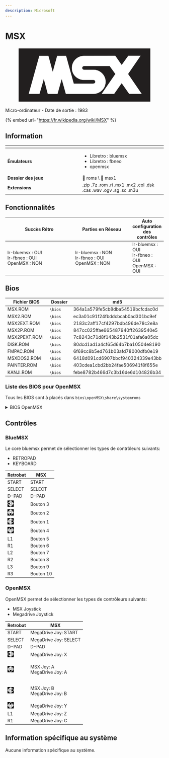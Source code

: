 ```yaml
---
description: Microsoft
---
```


# MSX

<div align="left">

<figure><picture><source srcset="https://raw.githubusercontent.com/fabricecaruso/es-theme-carbon/91d85c7849cc550b0cac4e75cb8e0923d3b61b5e/art/logos/msx1-w.svg" media="(prefers-color-scheme: dark)"><img src="https://raw.githubusercontent.com/fabricecaruso/es-theme-carbon/52ff37c9e265587d006945a2ba695b5a962b3a3d/art/logos/msx1.svg" alt=""></picture><figcaption></figcaption></figure>

</div>

Micro-ordinateur - Date de sortie : 1983

{% embed url="https://fr.wikipedia.org/wiki/MSX" %}

## Information

<table data-header-hidden><thead><tr><th width="224"></th><th></th></tr></thead><tbody><tr><td><strong>Émulateurs</strong></td><td><ul><li>Libretro : bluemsx</li><li>Libretro : fbneo</li><li>openmsx</li></ul></td></tr><tr><td><strong>Dossier des jeux</strong></td><td><span data-gb-custom-inline data-tag="emoji" data-code="1f4c2">📂</span> roms \ <span data-gb-custom-inline data-tag="emoji" data-code="1f4c2">📂</span> msx1</td></tr><tr><td><strong>Extensions</strong></td><td>.zip .7z .rom .ri .mx1 .mx2 .col .dsk .cas .wav .ogv .sg .sc .m3u</td></tr></tbody></table>

## Fonctionnalités

<table><thead><tr><th width="245">Succès Rétro</th><th width="200">Parties en Réseau</th><th>Auto configuration des contrôles</th></tr></thead><tbody><tr><td>lr-bluemsx : OUI<br>lr-fbneo : OUI<br>OpenMSX : NON</td><td>lr-bluemsx : NON<br>lr-fbneo : OUI<br>OpenMSX : NON</td><td>lr-bluemsx : OUI<br>lr-fbneo : OUI<br>OpenMSX : OUI</td></tr></tbody></table>

## Bios

<table><thead><tr><th width="224">Fichier BIOS</th><th width="169">Dossier</th><th>md5</th></tr></thead><tbody><tr><td>MSX.ROM</td><td><code>\bios</code></td><td>364a1a579fe5cb8dba54519bcfcdac0d</td></tr><tr><td>MSX2.ROM</td><td><code>\bios</code></td><td>ec3a01c91f24fbddcbcab0ad301bc9ef</td></tr><tr><td>MSX2EXT.ROM</td><td><code>\bios</code></td><td>2183c2aff17cf4297bdb496de78c2e8a</td></tr><tr><td>MSX2P.ROM</td><td><code>\bios</code></td><td>847cc025ffae665487940ff2639540e5</td></tr><tr><td>MSX2PEXT.ROM</td><td><code>\bios</code></td><td>7c8243c71d8f143b2531f01afa6a05dc</td></tr><tr><td>DISK.ROM</td><td><code>\bios</code></td><td>80dcd1ad1a4cf65d64b7ba10504e8190</td></tr><tr><td>FMPAC.ROM</td><td><code>\bios</code></td><td>6f69cc8b5ed761b03afd78000dfb0e19</td></tr><tr><td>MSXDOS2.ROM</td><td><code>\bios</code></td><td>6418d091cd6907bbcf940324339e43bb</td></tr><tr><td>PAINTER.ROM</td><td><code>\bios</code></td><td>403cdea1cbd2bb24fae506941f8f655e</td></tr><tr><td>KANJI.ROM</td><td><code>\bios</code></td><td>febe8782b466d7c3b16de6d104826b34</td></tr></tbody></table>

### Liste des BIOS pour OpenMSX

Tous les BIOS sont à placés dans `bios\openMSX\share\systemroms`

<details>

<summary>BIOS OpenMSX</summary>

#### **National CF-3300 machine**

cf-3300\_basic-bios1.rom "f873f1260b14f1468fa118778ae1c3d2"\
cf-3300\_disk.rom "318b6aa76da71c54ccad7734356e1902"

#### National FS-5500 F2 machine

fs-5500\_basic-bios2.rom "5bf4fdfd3c3ffea3e573b386550cb3fa"\
fs-5500\_disk.rom "86269da485e852d9f581ac27f4ba32ff"\
fs-5500\_kanjibasic.rom "afbe6ba903453902540ae988cc89dc7b"\
fs-5500\_kanjifont.rom "090539674630c1338a90a1df943a93e2"\
fs-5500\_msx2sub.rom "dcd5e2388115172f2fb48875b2089dbf"\
fs-5500\_superimp.rom "7eb6ae0fbe9736b20dda8dcbd5064f67"

#### Panasonic FS-A1GT machine

fs-a1gt\_firmware.rom "af17a344bcc177b97a4888c4c559f3ae"\
fs-a1gt\_kanjifont.rom "acf53887c2d2783dc059a9b442c86b90"

#### Panasonic FS-A1WSX machine

fs-a1wsx\_basic-bios2p.rom "c5c26c3e8bc6c485424818057f0507b9"\
fs-a1wsx\_disk.rom "00aa02b6077de40a0b51d71a3c3e1d5f"\
fs-a1wsx\_firmware.rom "fa8e7d4b999af058fe2864a5f2e014ec"\
fs-a1wsx\_fmbasic.rom "0c40e7db1c1fcc2405e4d0cdd215adb4"\
fs-a1wsx\_kanjibasic.rom "9dfdebfaa6b547222a40aab8bb2e29f8"\
fs-a1wsx\_kanjifont.rom "acf53887c2d2783dc059a9b442c86b90"\
fs-a1wsx\_msx2psub.rom "7c8243c71d8f143b2531f01afa6a05dc"

#### Philips NMS 8245 machine

nms8245\_basic-bios2.rom "ec3a01c91f24fbddcbcab0ad301bc9ef"\
nms8245\_disk.rom "3525ea046ddedc66991790eeae32acfd"\
nms8245\_disk\_1.06.rom "57509815f93e2817d3eb57e20286c7fb"\
nms8245\_msx2sub.rom "248514aba82a0ec7fe2a9106862b05cd"

#### Philips VG 8020 machine

vg8020\_basic-bios1.rom "a0452dbf5ace7d2e49d0a8029efed09a"

#### Pioneer PX-7 machine

px-7\_basic-bios1.rom "9218f6dd89f7ba01e3090d44721b4260"\
px-7\_pbasic.rom "281809cafe63437fc4bffb3033fbd0db"

#### Extensions

fmpac.rom "6f69cc8b5ed761b03afd78000dfb0e19" (Panasoft SW-M004 FMPAC)\
yrw801.rom "42af93619160ef2116416f74a6cb12f2" (Sunrise MoonSound)

</details>

## Contrôles

### BlueMSX

Le core bluemsx permet de sélectionner les types de contrôleurs suivants:

* RETROPAD
* KEYBOARD

| Retrobat                                          | MSX       |
| ------------------------------------------------- | --------- |
| START                                             | START     |
| SELECT                                            | SELECT    |
| D-PAD                                             | D-PAD     |
| ![](<../../../../.gitbook/assets/image (33).png>) | Bouton 3  |
| ![](<../../../../.gitbook/assets/image (20).png>) | Bouton 2  |
| ![](<../../../../.gitbook/assets/image (7).png>)  | Bouton 1  |
| ![](<../../../../.gitbook/assets/image (35).png>) | Bouton 4  |
| L1                                                | Bouton 5  |
| R1                                                | Bouton 6  |
| L2                                                | Bouton 7  |
| R2                                                | Bouton 8  |
| L3                                                | Bouton 9  |
| R3                                                | Bouton 10 |

### OpenMSX

OpenMSX permet de sélectionner les types de contrôleurs suivants:

* MSX Joystick
* Megadrive Joystick

| Retrobat                                          | MSX                                   |
| ------------------------------------------------- | ------------------------------------- |
| START                                             | MegaDrive Joy: START                  |
| SELECT                                            | MegaDrive Joy: SELECT                 |
| D-PAD                                             | D-PAD                                 |
| ![](<../../../../.gitbook/assets/image (33).png>) | MegaDrive Joy: X                      |
| ![](<../../../../.gitbook/assets/image (20).png>) | <p>MSX Joy: A<br>MegaDrive Joy: A</p> |
| ![](<../../../../.gitbook/assets/image (7).png>)  | <p>MSX Joy: B<br>MegaDrive Joy: B</p> |
| ![](<../../../../.gitbook/assets/image (35).png>) | MegaDrive Joy: Y                      |
| L1                                                | MegaDrive Joy: Z                      |
| R1                                                | MegaDrive Joy: C                      |

## Information spécifique au système

Aucune information spécifique au système.
